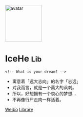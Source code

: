 <img src="https://cdn.icehe.xyz/_docsify/avatar-400.png" alt="avatar"  width="120px"/>

# IceHe <small>Lib</small>

<!-- Done is better than perfect. -->

<!-- Life is not perfect. -->

<!-- 你的愿望是什么？-->

    <!-- What is your dream? -->

<!-- - Wiki：Never memorize something that you can look up. -->
<!-- - **Albert Einstein** -->

<!-- - 写一部小说就像在黑夜里开车<br/>你只能看到车灯照亮的部分，但是你却可以走完整个旅程 -->
<!-- - **E.L. Doctorow** -->

<!-- - [痛苦是会让人感到舒坦的。](https://mp.weixin.qq.com/s?__biz=MzA5MTM0NzIwNQ==&mid=2649760227&idx=2&sn=89fcbaf26cb56a21da2c4364fa3c9359) -->
<!-- - [许多人选择拥抱痛苦，是因为：](https://mp.weixin.qq.com/s?__biz=MzA5MTM0NzIwNQ==&mid=2649760227&idx=2&sn=89fcbaf26cb56a21da2c4364fa3c9359) -->
<!-- - [幸福是需要努力的。](https://mp.weixin.qq.com/s?__biz=MzA5MTM0NzIwNQ==&mid=2649760227&idx=2&sn=89fcbaf26cb56a21da2c4364fa3c9359) -->

<!-- - 没有收到新的工作任务，胡乱地工作着、学习着， -->
<!-- - 找不到人生方向，不知道该做什么。 -->
<!-- - 及时行乐？或许只要稍微有点快感的刺激就能凑和地活下去。 -->
<!-- - 做出的选择和行动，就像是受到刺激后的应激反应， -->
<!-- - 毫无意义，了无生趣。 -->
<!-- - 像是沉眠在永恒的噩梦中，无法醒来。 -->

- 寓意着「远大志向」的名字「志远」
- 对我而言，就是一个莫大的讽刺。
- 所以，好想拥有一个衷心的梦想…
- 不再像行尸走肉一样活着。

<!-- - 记于 2019 年 1 月 12 日。 -->

[Weibo](https://weibo.com/icedes)
[Library](#icehe39s-lib)

<!-- Ref : https://docsify.js.org/#/cover -->
